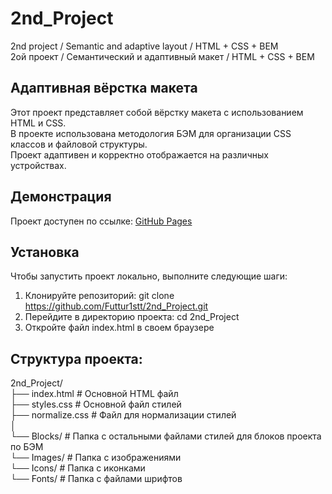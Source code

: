 # 2nd_Project
2nd project / Semantic and adaptive layout / HTML + CSS + BEM</br>
2ой проект / Семантический и адаптивный макет / HTML + CSS + BEM</br>

## Адаптивная вёрстка макета
Этот проект представляет собой вёрстку макета с использованием HTML и CSS.</br>
В проекте использована методология БЭМ для организации CSS классов и файловой структуры.</br>
Проект адаптивен и корректно отображается на различных устройствах.</br>

## Демонстрация
Проект доступен по ссылке: [GitHub Pages](https://futtur1stt.github.io/2nd_Project/)

## Установка
Чтобы запустить проект локально, выполните следующие шаги:

1. Клонируйте репозиторий:
   git clone https://github.com/Futtur1stt/2nd_Project.git
2. Перейдите в директорию проекта:
   cd 2nd_Project
3. Откройте файл index.html в своем браузере

## Структура проекта:
2nd_Project/</br>
├── index.html # Основной HTML файл</br>
├── styles.css # Основной файл стилей</br>
├── normalize.css # Файл для нормализации стилей</br>
│</br>
└── Blocks/ # Папка с остальными файлами стилей для блоков проекта по БЭМ</br>
└── Images/ # Папка с изображениями</br>
└── Icons/ # Папка с иконками</br>
└── Fonts/ # Папка с файлами шрифтов</br>
